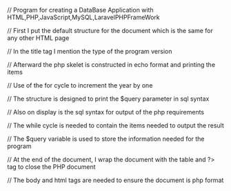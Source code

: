 // Program for creating a DataBase Application with HTML,PHP,JavaScript,MySQL,LaravelPHPFrameWork

// First I put the default structure for the document which is the same for any other HTML page

// In the title tag I mention the type of the program version

// Afterward the php skelet is constructed in echo format and printing the items 

// Use of the for cycle to increment the year by one

// The structure is designed to print the $query parameter in sql syntax 

// Also on display is the sql syntax for output of the php requirements

// The while cycle is needed to contain the items needed to output the result

// The $query variable is used to store the information needed for the program

// At the end of the document, I wrap the document with the table and ?> tag to close the PHP document

// The body and html tags are needed to ensure the document is php format
